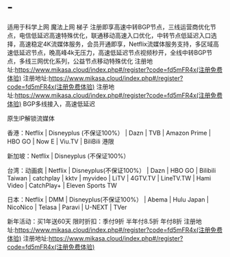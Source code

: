 # -
适用于科学上网 魔法上网 梯子
注册即享高速中转BGP节点，三线运营商优化节点，电信低延迟高速特殊优化，联通移动高速入口优化，中转节点低延迟入口选择，高速稳定4K流媒体服务，会员开通即享，Netflix流媒体服务支持，多区域高速低延迟节点，晚高峰4k无压力，高速低延迟节点视频秒开，全线中转BGP节点，多线三网优化系列，公益节点移动特殊优化
注册地址:https://www.mikasa.cloud/index.php#/register?code=fd5mFR4x(注册免费体验)
注册地址:https://www.mikasa.cloud/index.php#/register?code=fd5mFR4x(注册免费体验)
注册地址:https://www.mikasa.cloud/index.php#/register?code=fd5mFR4x(注册免费体验)
BGP多线接入，高速低延迟

原生IP解锁流媒体

香港：Netflix | Disneyplus (不保证100%） | Dazn | TVB | Amazon Prime | HBO GO | Now E | Viu.TV | BiliBili 港限

新加坡：Netflix | Disneyplus (不保证100%）

台湾：动画疯 | Netflix | Disneyplus(不保证100%） | Dazn | HBO GO | Bilibili Taiwan | catchplay | kktv | myvideo | LiTV | 4GTV.TV | LineTV.TW | Hami Video | CatchPlay+ | Eleven Sports TW

日本：Netflix | DMM | Disneyplus(不保证100%） | Abema | Hulu Japan | NicoNico | Telasa | Paravi | U-NEXT | TVer

新年活动：买1年送60天
限时折扣：季付9折 半年付8.5折 年付8折
注册地址:https://www.mikasa.cloud/index.php#/register?code=fd5mFR4x(注册免费体验)
注册地址:https://www.mikasa.cloud/index.php#/register?code=fd5mFR4x(注册免费体验)
